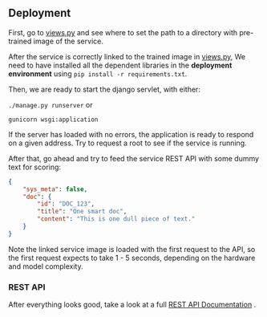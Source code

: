 ## Deployment

First, go to 
[views.py](https://github.com/searchisko/project-classifier-poc/blob/master/search_service/views.py) 
and see where to set the path to a directory with pre-trained
image of the service.

After the service is correctly linked to the trained image in 
[views.py](https://github.com/searchisko/project-classifier-poc/blob/master/search_service/views.py),
We need to have installed all the dependent libraries in the **deployment environment** 
using ``pip install -r requirements.txt``.

Then, we are ready to start the django servlet, with either:
 
``./manage.py runserver`` or 

``gunicorn wsgi:application``

If the server has loaded with no errors, the application is ready to respond on a given address.
Try to request a root to see if the service is running.

After that, go ahead and try to feed the service REST API with some dummy text for scoring:

```json
{
	"sys_meta": false,
	"doc": {
		"id": "DOC_123",
		"title": "One smart doc",
		"content": "This is one dull piece of text."
	}
}
```

Note the linked service image is loaded with the first request to the API, so the first request expects to take
1 - 5 seconds, depending on the hardware and model complexity.

### REST API
After everything looks good, take a look at a full 
[REST API Documentation](https://github.com/searchisko/project-classifier-poc/blob/master/search_service/API)
.